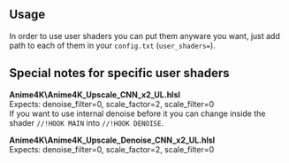 ## Usage

In order to use user shaders you can put them anyware you want, just add path to each of them in your `config.txt` (`user_shaders=`).

## Special notes for specific user shaders

<b/>Anime4K\Anime4K_Upscale_CNN_x2_UL.hlsl</b>  
Expects: denoise_filter=0, scale_factor=2, scale_filter=0  
If you want to use internal denoise before it you can change inside the shader `//!HOOK MAIN` into `//!HOOK DENOISE`.

<b/>Anime4K\Anime4K_Upscale_Denoise_CNN_x2_UL.hlsl</b>  
Expects: denoise_filter=0, scale_factor=2, scale_filter=0
